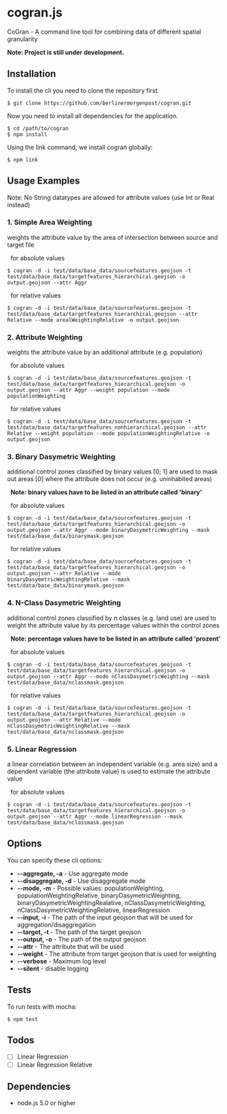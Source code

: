 # cogran.js

CoGran - A command line tool for combining data of different spatial granularity

**Note: Project is still under development.**


## Installation

To install the cli you need to clone the repository first.

```
$ git clone https://github.com/berlinermorgenpost/cogran.git
```

Now you need to install all dependencies for the application.

```
$ cd /path/to/cogran
$ npm install
```

Using the link command, we install cogran globally:

```
$ npm link
```

## Usage Examples



Note: No String datatypes are allowed for attribute values (use Int or Real instead)



###  1. Simple Area Weighting
weights the attribute value by the area of intersection between source and target file

&nbsp; for absolute values
```
$ cogran -d -i test/data/base_data/sourcefeatures.geojson -t test/data/base_data/targetfeatures_hierarchical.geojson -o output.geojson --attr Aggr
```

&nbsp; for relative values
```
$ cogran -d -i test/data/base_data/sourcefeatures.geojson -t test/data/base_data/targetfeatures_hierarchical.geojson --attr Relative --mode arealWeightingRelative -o output.geojson
```


###  2. Attribute Weighting
weights the attribute value by an additional attribute (e.g. population)

&nbsp; for absolute values
```
$ cogran -d -i test/data/base_data/sourcefeatures.geojson -t test/data/base_data/targetfeatures_hierarchical.geojson -o output.geojson --attr Aggr --weight population --mode populationWeighting
```

&nbsp; for relative values
```
$ cogran -d -i test/data/base_data/sourcefeatures.geojson -t test/data/base_data/targetfeatures_nonhierarchical.geojson --attr Relative --weight population --mode populationWeightingRelative -o output.geojson
```


###  3. Binary Dasymetric Weighting
additional control zones classified by binary values [0; 1] are used to mask out areas [0] where the attribute does not occur (e.g. uninhabited areas)

&nbsp; **Note: binary values have to be listed in an attribute called 'binary'**

&nbsp; for absolute values
```
$ cogran -d -i test/data/base_data/sourcefeatures.geojson -t test/data/base_data/targetfeatures_hierarchical.geojson -o output.geojson --attr Aggr --mode binaryDasymetricWeighting --mask test/data/base_data/binarymask.geojson
```

&nbsp; for relative values
```
$ cogran -d -i test/data/base_data/sourcefeatures.geojson -t test/data/base_data/targetfeatures_hierarchical.geojson -o output.geojson --attr Relative --mode binaryDasymetricWeightingRelative --mask test/data/base_data/binarymask.geojson
```


###  4. N-Class Dasymetric Weighting
additional control zones classified by n classes (e.g. land use) are used to weight the attribute value by its percentage values within the control zones

&nbsp; **Note: percentage values have to be listed in an attribute called 'prozent'**

&nbsp; for absolute values
```
$ cogran -d -i test/data/base_data/sourcefeatures.geojson -t test/data/base_data/targetfeatures_hierarchical.geojson -o output.geojson --attr Aggr --mode nClassDasymetricWeighting --mask test/data/base_data/nclassmask.geojson
```

&nbsp; for relative values
```
$ cogran -d -i test/data/base_data/sourcefeatures.geojson -t test/data/base_data/targetfeatures_hierarchical.geojson -o output.geojson --attr Relative --mode nClassDasymetricWeightingRelative --mask test/data/base_data/nclassmask.geojson
```


###  5. Linear Regression
a linear correlation between an independent variable (e.g. area size) and a dependent variable (the attribute value) is used to estimate the attribute value

&nbsp; for absolute values
```
$ cogran -d -i test/data/base_data/sourcefeatures.geojson -t test/data/base_data/targetfeatures_hierarchical.geojson -o output.geojson --attr Aggr --mode linearRegression --mask test/data/base_data/nclassmask.geojson
```



## Options

You can specify these cli options:

* **--aggregate, -a** - Use aggregate mode
* **--disaggregate, -d** - Use disaggregate mode
* **--mode, -m** - Possible values: populationWeighting, populationWeightingRelative, binaryDasymetricWeighting, binaryDasymetricWeightingRealative, nClassDasymetricWeighting, nClassDasymetricWeightingRelative, linearRegression
* **--input, -i** - The path of the input geojson that will be used for aggregation/disaggregation
* **--target, -t** - The path of the target geojson
* **--output, -o** - The path of the output geojson
* **--attr** - The attribute that will be used
* **--weight** - The attribute from target geojson that is used for weighting
* **--verbose** - Maximum log level
* **--silent** - disable logging


## Tests

To run tests with mocha:
```
$ npm test
```

## Todos

* [ ] Linear Regression
* [ ] Linear Regression Relative

## Dependencies

* node.js 5.0 or higher
